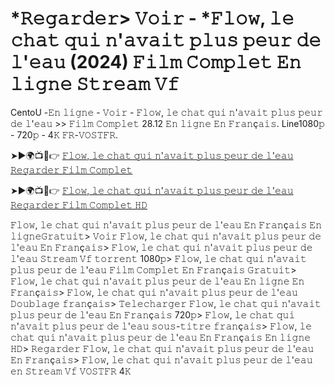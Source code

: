 # *𝚁𝚎𝚐𝚊𝚛𝚍𝚎𝚛> 𝚅𝚘𝚒𝚛 - *𝙵𝚕𝚘𝚠, 𝚕𝚎 𝚌𝚑𝚊𝚝 𝚚𝚞𝚒 𝚗'𝚊𝚟𝚊𝚒𝚝 𝚙𝚕𝚞𝚜 𝚙𝚎𝚞𝚛 𝚍𝚎 𝚕'𝚎𝚊𝚞 (2024) 𝙵𝚒𝚕𝚖 𝙲𝚘𝚖𝚙𝚕𝚎𝚝 𝙴𝚗 𝚕𝚒𝚐𝚗𝚎 𝚂𝚝𝚛𝚎𝚊𝚖 𝚅𝚏

CentoU -𝙴𝚗 𝚕𝚒𝚐𝚗𝚎 - 𝚅𝚘𝚒𝚛 - 𝙵𝚕𝚘𝚠, 𝚕𝚎 𝚌𝚑𝚊𝚝 𝚚𝚞𝚒 𝚗'𝚊𝚟𝚊𝚒𝚝 𝚙𝚕𝚞𝚜 𝚙𝚎𝚞𝚛 𝚍𝚎 𝚕'𝚎𝚊𝚞 >> 𝙵𝚒𝚕𝚖 𝙲𝚘𝚖𝚙𝚕𝚎𝚝 28.12 𝙴𝚗 𝚕𝚒𝚐𝚗𝚎 𝙴𝚗 𝙵𝚛𝚊𝚗ç𝚊𝚒𝚜. Line1080𝚙 - 720𝚙 - 4𝙺 𝙵𝚁-𝚅𝙾𝚂𝚃𝙵𝚁.

➤►🌍📺📱👉  [𝙵𝚕𝚘𝚠, 𝚕𝚎 𝚌𝚑𝚊𝚝 𝚚𝚞𝚒 𝚗'𝚊𝚟𝚊𝚒𝚝 𝚙𝚕𝚞𝚜 𝚙𝚎𝚞𝚛 𝚍𝚎 𝚕'𝚎𝚊𝚞 𝚁𝚎𝚐𝚊𝚛𝚍𝚎𝚛 𝙵𝚒𝚕𝚖 𝙲𝚘𝚖𝚙𝚕𝚎𝚝](https://tinyurl.com/4ks4nud2?3)

➤►🌍📺📱👉  [𝙵𝚕𝚘𝚠, 𝚕𝚎 𝚌𝚑𝚊𝚝 𝚚𝚞𝚒 𝚗'𝚊𝚟𝚊𝚒𝚝 𝚙𝚕𝚞𝚜 𝚙𝚎𝚞𝚛 𝚍𝚎 𝚕'𝚎𝚊𝚞 𝚁𝚎𝚐𝚊𝚛𝚍𝚎𝚛 𝙵𝚒𝚕𝚖 𝙲𝚘𝚖𝚙𝚕𝚎𝚝 𝙷𝙳](https://tinyurl.com/4ks4nud2?3)

𝙵𝚕𝚘𝚠, 𝚕𝚎 𝚌𝚑𝚊𝚝 𝚚𝚞𝚒 𝚗'𝚊𝚟𝚊𝚒𝚝 𝚙𝚕𝚞𝚜 𝚙𝚎𝚞𝚛 𝚍𝚎 𝚕'𝚎𝚊𝚞 𝙴𝚗 𝙵𝚛𝚊𝚗ç𝚊𝚒𝚜 𝙴𝚗 𝚕𝚒𝚐𝚗𝚎​ 𝙶𝚛𝚊𝚝𝚞𝚒𝚝> 𝚅𝚘𝚒𝚛 𝙵𝚕𝚘𝚠, 𝚕𝚎 𝚌𝚑𝚊𝚝 𝚚𝚞𝚒 𝚗'𝚊𝚟𝚊𝚒𝚝 𝚙𝚕𝚞𝚜 𝚙𝚎𝚞𝚛 𝚍𝚎 𝚕'𝚎𝚊𝚞 𝙴𝚗 𝙵𝚛𝚊𝚗ç𝚊𝚒𝚜> 𝙵𝚕𝚘𝚠, 𝚕𝚎 𝚌𝚑𝚊𝚝 𝚚𝚞𝚒 𝚗'𝚊𝚟𝚊𝚒𝚝 𝚙𝚕𝚞𝚜 𝚙𝚎𝚞𝚛 𝚍𝚎 𝚕'𝚎𝚊𝚞 𝚂𝚝𝚛𝚎𝚊𝚖 𝚅𝚏 𝚝𝚘𝚛𝚛𝚎𝚗𝚝​ 1080𝚙> 𝙵𝚕𝚘𝚠, 𝚕𝚎 𝚌𝚑𝚊𝚝 𝚚𝚞𝚒 𝚗'𝚊𝚟𝚊𝚒𝚝 𝚙𝚕𝚞𝚜 𝚙𝚎𝚞𝚛 𝚍𝚎 𝚕'𝚎𝚊𝚞 𝙵𝚒𝚕𝚖 𝙲𝚘𝚖𝚙𝚕𝚎𝚝 𝙴𝚗 𝙵𝚛𝚊𝚗ç𝚊𝚒𝚜 𝙶𝚛𝚊𝚝𝚞𝚒𝚝> 𝙵𝚕𝚘𝚠, 𝚕𝚎 𝚌𝚑𝚊𝚝 𝚚𝚞𝚒 𝚗'𝚊𝚟𝚊𝚒𝚝 𝚙𝚕𝚞𝚜 𝚙𝚎𝚞𝚛 𝚍𝚎 𝚕'𝚎𝚊𝚞 𝙴𝚗 𝚕𝚒𝚐𝚗𝚎 𝙴𝚗 𝙵𝚛𝚊𝚗ç𝚊𝚒𝚜> 𝙵𝚕𝚘𝚠, 𝚕𝚎 𝚌𝚑𝚊𝚝 𝚚𝚞𝚒 𝚗'𝚊𝚟𝚊𝚒𝚝 𝚙𝚕𝚞𝚜 𝚙𝚎𝚞𝚛 𝚍𝚎 𝚕'𝚎𝚊𝚞 𝙳𝚘𝚞𝚋𝚕𝚊𝚐𝚎 𝚏𝚛𝚊𝚗ç𝚊𝚒𝚜> 𝚃𝚎𝚕𝚎𝚌𝚑𝚊𝚛𝚐𝚎𝚛 𝙵𝚕𝚘𝚠, 𝚕𝚎 𝚌𝚑𝚊𝚝 𝚚𝚞𝚒 𝚗'𝚊𝚟𝚊𝚒𝚝 𝚙𝚕𝚞𝚜 𝚙𝚎𝚞𝚛 𝚍𝚎 𝚕'𝚎𝚊𝚞 𝙴𝚗 𝙵𝚛𝚊𝚗ç𝚊𝚒𝚜​ 720𝚙> 𝙵𝚕𝚘𝚠, 𝚕𝚎 𝚌𝚑𝚊𝚝 𝚚𝚞𝚒 𝚗'𝚊𝚟𝚊𝚒𝚝 𝚙𝚕𝚞𝚜 𝚙𝚎𝚞𝚛 𝚍𝚎 𝚕'𝚎𝚊𝚞 𝚜𝚘𝚞𝚜-𝚝𝚒𝚝𝚛𝚎 𝚏𝚛𝚊𝚗ç𝚊𝚒𝚜> 𝙵𝚕𝚘𝚠, 𝚕𝚎 𝚌𝚑𝚊𝚝 𝚚𝚞𝚒 𝚗'𝚊𝚟𝚊𝚒𝚝 𝚙𝚕𝚞𝚜 𝚙𝚎𝚞𝚛 𝚍𝚎 𝚕'𝚎𝚊𝚞 𝙴𝚗 𝙵𝚛𝚊𝚗ç𝚊𝚒𝚜 𝙴𝚗 𝚕𝚒𝚐𝚗𝚎​ 𝙷𝙳> 𝚁𝚎𝚐𝚊𝚛𝚍𝚎𝚛 𝙵𝚕𝚘𝚠, 𝚕𝚎 𝚌𝚑𝚊𝚝 𝚚𝚞𝚒 𝚗'𝚊𝚟𝚊𝚒𝚝 𝚙𝚕𝚞𝚜 𝚙𝚎𝚞𝚛 𝚍𝚎 𝚕'𝚎𝚊𝚞 𝙴𝚗 𝙵𝚛𝚊𝚗ç𝚊𝚒𝚜> 𝙵𝚕𝚘𝚠, 𝚕𝚎 𝚌𝚑𝚊𝚝 𝚚𝚞𝚒 𝚗'𝚊𝚟𝚊𝚒𝚝 𝚙𝚕𝚞𝚜 𝚙𝚎𝚞𝚛 𝚍𝚎 𝚕'𝚎𝚊𝚞 𝚎𝚗 𝚂𝚝𝚛𝚎𝚊𝚖 𝚅𝚏 𝚅𝙾𝚂𝚃𝙵𝚁 4𝙺
